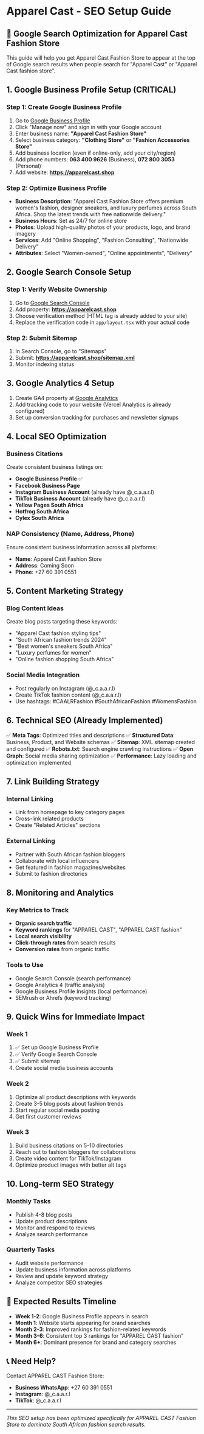 # Apparel Cast - SEO Setup Guide

## 🎯 Google Search Optimization for Apparel Cast Fashion Store

This guide will help you get Apparel Cast Fashion Store to appear at the top of Google search results when people search for "Apparel Cast" or "Apparel Cast fashion store".

## 1. Google Business Profile Setup (CRITICAL)

### Step 1: Create Google Business Profile
1. Go to [Google Business Profile](https://business.google.com/)
2. Click "Manage now" and sign in with your Google account
3. Enter business name: **"Apparel Cast Fashion Store"**
4. Select business category: **"Clothing Store"** or **"Fashion Accessories Store"**
5. Add business location (even if online-only, add your city/region)
6. Add phone numbers: **063 400 9626** (Business), **072 800 3053** (Personal)
7. Add website: **https://apparelcast.shop**

### Step 2: Optimize Business Profile
- **Business Description**: "Apparel Cast Fashion Store offers premium women's fashion, designer sneakers, and luxury perfumes across South Africa. Shop the latest trends with free nationwide delivery."
- **Business Hours**: Set as 24/7 for online store
- **Photos**: Upload high-quality photos of your products, logo, and brand imagery
- **Services**: Add "Online Shopping", "Fashion Consulting", "Nationwide Delivery"
- **Attributes**: Select "Women-owned", "Online appointments", "Delivery"

## 2. Google Search Console Setup

### Step 1: Verify Website Ownership
1. Go to [Google Search Console](https://search.google.com/search-console/)
2. Add property: **https://apparelcast.shop**
3. Choose verification method (HTML tag is already added to your site)
4. Replace the verification code in `app/layout.tsx` with your actual code

### Step 2: Submit Sitemap
1. In Search Console, go to "Sitemaps"
2. Submit: **https://apparelcast.shop/sitemap.xml**
3. Monitor indexing status

## 3. Google Analytics 4 Setup

1. Create GA4 property at [Google Analytics](https://analytics.google.com/)
2. Add tracking code to your website (Vercel Analytics is already configured)
3. Set up conversion tracking for purchases and newsletter signups

## 4. Local SEO Optimization

### Business Citations
Create consistent business listings on:
- **Google Business Profile** ✅
- **Facebook Business Page**
- **Instagram Business Account** (already have @_c.a.a.r.l)
- **TikTok Business Account** (already have @_c.a.a.r.l)
- **Yellow Pages South Africa**
- **Hotfrog South Africa**
- **Cylex South Africa**

### NAP Consistency (Name, Address, Phone)
Ensure consistent business information across all platforms:
- **Name**: Apparel Cast Fashion Store
- **Address**: Coming Soon
- **Phone**: +27 60 391 0551

## 5. Content Marketing Strategy

### Blog Content Ideas
Create blog posts targeting these keywords:
- "Apparel Cast fashion styling tips"
- "South African fashion trends 2024"
- "Best women's sneakers South Africa"
- "Luxury perfumes for women"
- "Online fashion shopping South Africa"

### Social Media Integration
- Post regularly on Instagram (@_c.a.a.r.l)
- Create TikTok fashion content (@_c.a.a.r.l)
- Use hashtags: #CAALRFashion #SouthAfricanFashion #WomensFashion

## 6. Technical SEO (Already Implemented)

✅ **Meta Tags**: Optimized titles and descriptions
✅ **Structured Data**: Business, Product, and Website schemas
✅ **Sitemap**: XML sitemap created and configured
✅ **Robots.txt**: Search engine crawling instructions
✅ **Open Graph**: Social media sharing optimization
✅ **Performance**: Lazy loading and optimization implemented

## 7. Link Building Strategy

### Internal Linking
- Link from homepage to key category pages
- Cross-link related products
- Create "Related Articles" sections

### External Linking
- Partner with South African fashion bloggers
- Collaborate with local influencers
- Get featured in fashion magazines/websites
- Submit to fashion directories

## 8. Monitoring and Analytics

### Key Metrics to Track
- **Organic search traffic**
- **Keyword rankings** for "APPAREL CAST", "APPAREL CAST fashion"
- **Local search visibility**
- **Click-through rates** from search results
- **Conversion rates** from organic traffic

### Tools to Use
- Google Search Console (search performance)
- Google Analytics 4 (traffic analysis)
- Google Business Profile Insights (local performance)
- SEMrush or Ahrefs (keyword tracking)

## 9. Quick Wins for Immediate Impact

### Week 1
1. ✅ Set up Google Business Profile
2. ✅ Verify Google Search Console
3. ✅ Submit sitemap
4. Create social media business accounts

### Week 2
1. Optimize all product descriptions with keywords
2. Create 3-5 blog posts about fashion trends
3. Start regular social media posting
4. Get first customer reviews

### Week 3
1. Build business citations on 5-10 directories
2. Reach out to fashion bloggers for collaborations
3. Create video content for TikTok/Instagram
4. Optimize product images with better alt tags

## 10. Long-term SEO Strategy

### Monthly Tasks
- Publish 4-8 blog posts
- Update product descriptions
- Monitor and respond to reviews
- Analyze search performance

### Quarterly Tasks
- Audit website performance
- Update business information across platforms
- Review and update keyword strategy
- Analyze competitor SEO strategies

## 🚀 Expected Results Timeline

- **Week 1-2**: Google Business Profile appears in search
- **Month 1**: Website starts appearing for brand searches
- **Month 2-3**: Improved rankings for fashion-related keywords
- **Month 3-6**: Consistent top 3 rankings for "APPAREL CAST fashion"
- **Month 6+**: Dominant presence for brand and category searches

## 📞 Need Help?

Contact APPAREL CAST Fashion Store:
- **Business WhatsApp**: +27 60 391 0551
- **Instagram**: @_c.a.a.r.l
- **TikTok**: @_c.a.a.r.l

---

*This SEO setup has been optimized specifically for APPAREL CAST Fashion Store to dominate South African fashion search results.*